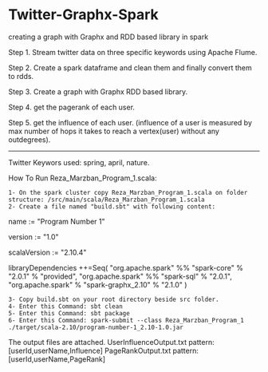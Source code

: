 # Twitter-Graphx-Spark
creating a graph with Graphx and RDD based library in spark

Step 1. Stream twitter data on three specific keywords using Apache Flume.

Step 2. Create a spark dataframe and clean them and finally convert them to rdds.

Step 3. Create a graph with Graphx RDD based library.

Step 4. get the pagerank of each user.

Step 5.  get the influence of each user. (influence of a user is measured by max number of hops it takes to reach a vertex(user) without any outdegrees).

__________________________________________
Twitter Keywors used: spring, april, nature.

How To Run Reza_Marzban_Program_1.scala:

	1- On the spark cluster copy Reza_Marzban_Program_1.scala on folder structure: /src/main/scala/Reza_Marzban_Program_1.scala
	2- Create a file named "build.sbt" with following content:
name := "Program Number 1"

version := "1.0"

scalaVersion := "2.10.4"

libraryDependencies ++=Seq(
 "org.apache.spark" %% "spark-core" % "2.0.1" % "provided",
 "org.apache.spark" %% "spark-sql" % "2.0.1",
 "org.apache.spark" % "spark-graphx_2.10" % "2.1.0"
)

	3- Copy build.sbt on your root directory beside src folder.
	4- Enter this Command: sbt clean
	5- Enter this Command: sbt package
	6- Enter this Command: spark-submit --class Reza_Marzban_Program_1 ./target/scala-2.10/program-number-1_2.10-1.0.jar
	

The output files are attached. 
UserInfluenceOutput.txt pattern:   [userId,userName,Influence]
PageRankOutput.txt pattern:   [userId,userName,PageRank]
